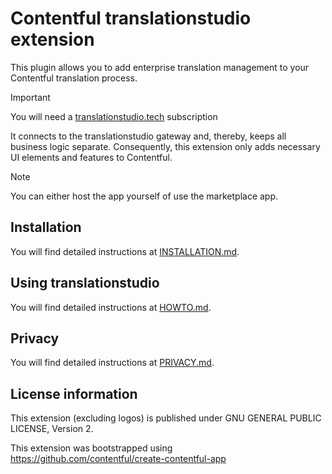 # Contentful translationstudio extension

This plugin allows you to add enterprise translation management to your Contentful translation process. 

> [!IMPORTANT]
> You will need a [translationstudio.tech](https://translationstudio.tech) subscription

It connects to the translationstudio gateway and, thereby, keeps all business logic separate. Consequently, this extension only adds necessary UI elements and features to Contentful.

> [!NOTE]
> You can either host the app yourself of use the marketplace app.

## Installation

You will find detailed instructions at [INSTALLATION.md](INSTALLATION.md).

## Using translationstudio

You will find detailed instructions at [HOWTO.md](HOWTO.md).

## Privacy

You will find detailed instructions at [PRIVACY.md](PRIVACY.md).

## License information

This extension (excluding logos) is published under GNU GENERAL PUBLIC LICENSE, Version 2.

This extension was bootstrapped using https://github.com/contentful/create-contentful-app

